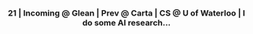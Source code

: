 <h3 align="center">21 | Incoming @ Glean | Prev @ Carta | CS @ U of Waterloo | I do some AI research...</h3>
